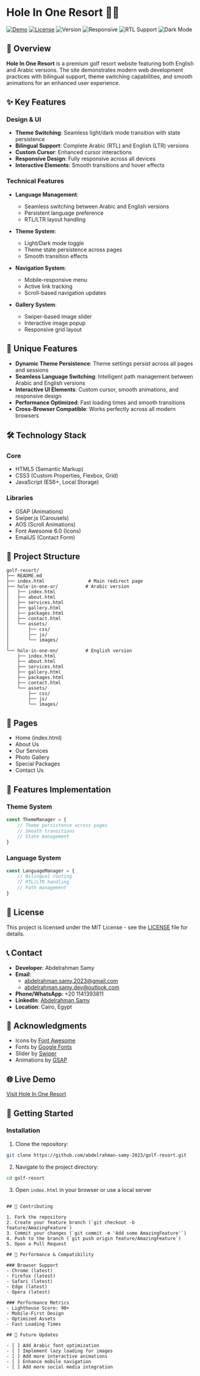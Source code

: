 # Hole In One Resort 🏌️‍♂️

[![Demo](https://img.shields.io/badge/demo-online-green)](https://abdelrahman-samy-2023.github.io/golf-resort/)
[![License](https://img.shields.io/badge/license-MIT-blue.svg)](LICENSE)
![Version](https://img.shields.io/badge/version-1.0.0-red)
![Responsive](https://img.shields.io/badge/responsive-yes-success)
![RTL Support](https://img.shields.io/badge/RTL-supported-orange)
![Dark Mode](https://img.shields.io/badge/dark%20mode-supported-blueviolet)

## 🌟 Overview

**Hole In One Resort** is a premium golf resort website featuring both English and Arabic versions. The site demonstrates modern web development practices with bilingual support, theme switching capabilities, and smooth animations for an enhanced user experience.

## ✨ Key Features

### Design & UI
- **Theme Switching**: Seamless light/dark mode transition with state persistence
- **Bilingual Support**: Complete Arabic (RTL) and English (LTR) versions
- **Custom Cursor**: Enhanced cursor interactions
- **Responsive Design**: Fully responsive across all devices
- **Interactive Elements**: Smooth transitions and hover effects

### Technical Features
- **Language Management**: 
  - Seamless switching between Arabic and English versions
  - Persistent language preference
  - RTL/LTR layout handling

- **Theme System**:
  - Light/Dark mode toggle
  - Theme state persistence across pages
  - Smooth transition effects

- **Navigation System**:
  - Mobile-responsive menu
  - Active link tracking
  - Scroll-based navigation updates

- **Gallery System**:
  - Swiper-based image slider
  - Interactive image popup
  - Responsive grid layout

## 🌟 Unique Features

- **Dynamic Theme Persistence**: Theme settings persist across all pages and sessions
- **Seamless Language Switching**: Intelligent path management between Arabic and English versions
- **Interactive UI Elements**: Custom cursor, smooth animations, and responsive design
- **Performance Optimized**: Fast loading times and smooth transitions
- **Cross-Browser Compatible**: Works perfectly across all modern browsers

## 🛠 Technology Stack

### Core
- HTML5 (Semantic Markup)
- CSS3 (Custom Properties, Flexbox, Grid)
- JavaScript (ES6+, Local Storage)

### Libraries
- GSAP (Animations)
- Swiper.js (Carousels)
- AOS (Scroll Animations)
- Font Awesome 6.0 (Icons)
- EmailJS (Contact Form)

## 🚀 Project Structure

```
golf-resort/
├── README.md
├── index.html                # Main redirect page
├── hole-in-one-ar/          # Arabic version
│   ├── index.html
│   ├── about.html
│   ├── services.html
│   ├── gallery.html
│   ├── packages.html
│   ├── contact.html
│   └── assets/
│       ├── css/
│       ├── js/
│       └── images/
│
└── holo-in-one-en/          # English version
    ├── index.html
    ├── about.html
    ├── services.html
    ├── gallery.html
    ├── packages.html
    ├── contact.html
    └── assets/
        ├── css/
        ├── js/
        └── images/
```

## 📱 Pages

- Home (index.html)
- About Us
- Our Services
- Photo Gallery
- Special Packages
- Contact Us

## 🎨 Features Implementation

### Theme System
```javascript
const ThemeManager = {
    // Theme persistence across pages
    // Smooth transitions
    // State management
}
```

### Language System
```javascript
const LanguageManager = {
    // Bilingual routing
    // RTL/LTR handling
    // Path management
}
```

## 📄 License

This project is licensed under the MIT License - see the [LICENSE](LICENSE) file for details.

## 📞 Contact

- **Developer**: Abdelrahman Samy
- **Email**: 
  - [abdelrahman.samy.2023@gmail.com](mailto:abdelrahman.samy.2023@gmail.com)
  - [abdelrahman.samy.dev@outlook.com](mailto:abdelrahman.samy.dev@outlook.com)
- **Phone/WhatsApp**: +20 1141393811
- **LinkedIn**: [Abdelrahman Samy](https://www.linkedin.com/in/abdelrahman-samy-9338a8298/)
- **Location**: Cairo, Egypt

## 🙏 Acknowledgments

- Icons by [Font Awesome](https://fontawesome.com)
- Fonts by [Google Fonts](https://fonts.google.com)
- Slider by [Swiper](https://swiperjs.com)
- Animations by [GSAP](https://greensock.com/gsap/)

## 🌐 Live Demo
[Visit Hole In One Resort](https://abdelrahman-samy-2023.github.io/golf-resort/)

## 🚀 Getting Started

### Installation
1. Clone the repository:
```bash
git clone https://github.com/abdelrahman-samy-2023/golf-resort.git
```

2. Navigate to the project directory:
```bash
cd golf-resort
```

3. Open `index.html` in your browser or use a local server
```

## 🤝 Contributing

1. Fork the repository
2. Create your feature branch (`git checkout -b feature/AmazingFeature`)
3. Commit your changes (`git commit -m 'Add some AmazingFeature'`)
4. Push to the branch (`git push origin feature/AmazingFeature`)
5. Open a Pull Request

## 💪 Performance & Compatibility

### Browser Support
- Chrome (latest)
- Firefox (latest)
- Safari (latest)
- Edge (latest)
- Opera (latest)

### Performance Metrics
- Lighthouse Score: 90+
- Mobile-First Design
- Optimized Assets
- Fast Loading Times

## 🔮 Future Updates

- [ ] Add Arabic font optimization
- [ ] Implement lazy loading for images
- [ ] Add more interactive animations
- [ ] Enhance mobile navigation
- [ ] Add more social media integration